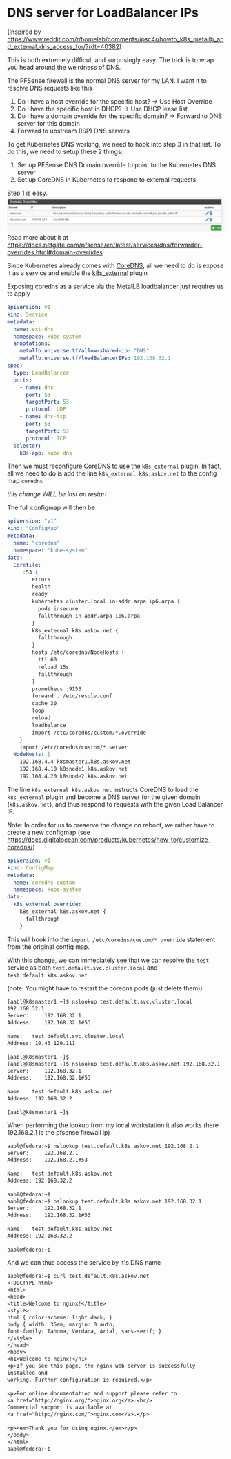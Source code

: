 DNS server for LoadBalancer IPs
======================================

(Inspired by https://www.reddit.com/r/homelab/comments/ipsc4r/howto_k8s_metallb_and_external_dns_access_for/?rdt=40382)

This is both extremely difficult and surprisingly easy. The trick is to wrap you head around the weirdness of DNS.

The PFSense firewall is the normal DNS server for my LAN. I want it to resolve DNS requests like this
1. Do I have a host override for the specific host? -> Use Host Override
2. Do I have the specific host in DHCP? -> Use DHCP lease list
3. Do I have a domain override for the specific domain? -> Forward to DNS server for this domain
4. Forward to upstream (ISP) DNS servers

To get Kubernetes DNS working, we need to hook into step 3 in that list. To do this, we need to setup these 2 things:
1. Set up PFSense DNS Domain override to point to the Kubernetes DNS server
2. Set up CoreDNS in Kubernetes to respond to external requests

Step 1 is easy.
![pfsense-domain-override.png](CoreDNS/pfsense-domain-override.png)
Read more about it at https://docs.netgate.com/pfsense/en/latest/services/dns/forwarder-overrides.html#domain-overrides

Since Kubernetes already comes with [CoreDNS](https://coredns.io/), all we need to do is expose it as a service and enable the [k8s_external](https://coredns.io/plugins/k8s_external/) plugin

Exposing coredns as a service via the MetalLB loadbalancer just requires us to apply 

```yaml
apiVersion: v1
kind: Service
metadata:
  name: ext-dns
  namespace: kube-system
  annotations:
    metallb.universe.tf/allow-shared-ip: "DNS"
    metallb.universe.tf/loadBalancerIPs: 192.168.32.1
spec:
  type: LoadBalancer
  ports:
    - name: dns
      port: 53
      targetPort: 53
      protocol: UDP
    - name: dns-tcp
      port: 53
      targetPort: 53
      protocol: TCP
  selector:
    k8s-app: kube-dns
```

Then we must reconfigure CoreDNS to use the `k8s_external` plugin.
In fact, all we need to do is add the line `k8s_external k8s.askov.net` to the config map `coredns`

*this change WILL be lost on restart*

The full configmap will then be
```yaml
apiVersion: "v1"
kind: "ConfigMap"
metadata:
  name: "coredns"
  namespace: "kube-system"
data:
  Corefile: |
    .:53 {
        errors
        health
        ready
        kubernetes cluster.local in-addr.arpa ip6.arpa {
          pods insecure
          fallthrough in-addr.arpa ip6.arpa
        }
        k8s_external k8s.askov.net {
          fallthrough
        }
        hosts /etc/coredns/NodeHosts {
          ttl 60
          reload 15s
          fallthrough
        }
        prometheus :9153
        forward . /etc/resolv.conf
        cache 30
        loop
        reload
        loadbalance
        import /etc/coredns/custom/*.override
    }
    import /etc/coredns/custom/*.server
  NodeHosts: |
    192.168.4.4 k8smaster1.k8s.askov.net
    192.168.4.10 k8snode1.k8s.askov.net
    192.168.4.20 k8snode2.k8s.askov.net
```

The line `k8s_external k8s.askov.net` instructs CoreDNS to load the `k8s_external` plugin and become a DNS server for the given domain (`k8s.askov.net`), and thus respond to requests with the given Load Balancer IP.

Note: In order for us to preserve the change on reboot, we rather have to create a new configmap (see <https://docs.digitalocean.com/products/kubernetes/how-to/customize-coredns/>)
```yaml
apiVersion: v1
kind: ConfigMap
metadata:
  name: coredns-custom
  namespace: kube-system
data:
  k8s_external.override: |
    k8s_external k8s.askov.net {
      fallthrough
    }
```
This will hook into the `import /etc/coredns/custom/*.override` statement from the original config map.

With this change, we can immediately see that we can resolve the `test` service as both `test.default.svc.cluster.local` and `test.default.k8s.askov.net`

(note: You might have to restart the coredns pods (just delete them))

```
[aabl@k8smaster1 ~]$ nslookup test.default.svc.cluster.local 192.168.32.1
Server:		192.168.32.1
Address:	192.168.32.1#53

Name:	test.default.svc.cluster.local
Address: 10.43.129.111

[aabl@k8smaster1 ~]$ 
[aabl@k8smaster1 ~]$ nslookup test.default.k8s.askov.net 192.168.32.1
Server:		192.168.32.1
Address:	192.168.32.1#53

Name:	test.default.k8s.askov.net
Address: 192.168.32.2

[aabl@k8smaster1 ~]$ 
```

When performing the lookup from my local workstation it also works
(here 192.168.2.1 is the pfsense firewall ip)
```
aabl@fedora:~$ nslookup test.default.k8s.askov.net 192.168.2.1
Server:		192.168.2.1
Address:	192.168.2.1#53

Name:	test.default.k8s.askov.net
Address: 192.168.32.2

aabl@fedora:~$ 
aabl@fedora:~$ nslookup test.default.k8s.askov.net 192.168.32.1
Server:		192.168.32.1
Address:	192.168.32.1#53

Name:	test.default.k8s.askov.net
Address: 192.168.32.2

aabl@fedora:~$ 
```

And we can thus access the service by it's DNS name
```
aabl@fedora:~$ curl test.default.k8s.askov.net
<!DOCTYPE html>
<html>
<head>
<title>Welcome to nginx!</title>
<style>
html { color-scheme: light dark; }
body { width: 35em; margin: 0 auto;
font-family: Tahoma, Verdana, Arial, sans-serif; }
</style>
</head>
<body>
<h1>Welcome to nginx!</h1>
<p>If you see this page, the nginx web server is successfully installed and
working. Further configuration is required.</p>

<p>For online documentation and support please refer to
<a href="http://nginx.org/">nginx.org</a>.<br/>
Commercial support is available at
<a href="http://nginx.com/">nginx.com</a>.</p>

<p><em>Thank you for using nginx.</em></p>
</body>
</html>
aabl@fedora:~$ 
```
